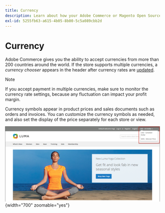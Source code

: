```yaml
---
title: Currency
description: Learn about how your Adobe Commerce or Magento Open Source store can support multiple currencies to enhance the customer experience.
exl-id: 5255fb63-a615-4b05-8b00-5c5a089cbb2d
---
```

# Currency

Adobe Commerce gives you the ability to accept currencies from more than 200 countries around the world. If the store supports multiple currencies, a _currency chooser_ appears in the header after currency rates are [updated](currency-update.md).

>[!NOTE]
>
>If you accept payment in multiple currencies, make sure to monitor the currency rate settings, because any fluctuation can impact your profit margin.

Currency symbols appear in product prices and sales documents such as orders and invoices. You can customize the currency symbols as needed, and also set the display of the price separately for each store or view.

![Example storefront - currency chooser](./assets/storefront-currency-chooser.png){width="700" zoomable="yes"}

